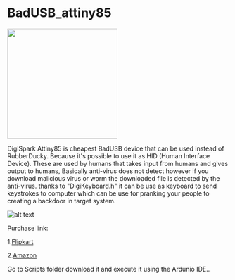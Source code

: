 # BadUSB_attiny85
<img src="https://github.com/whit3d3v1l/BadUSB_attiny85/blob/master/Images/Badusb1.png" height="250" width="250">

DigiSpark Attiny85 is cheapest BadUSB device that can be used instead of RubberDucky. Because it's possible to use it as HID (Human Interface Device). These are used by humans that takes input from humans and gives output to humans, Basically anti-virus does not detect however if you download malicious virus or worm the downloaded file is detected by the anti-virus. thanks to "DigiKeyboard.h" it can be use as keyboard to send keystrokes to computer which can be use for pranking your people to creating a backdoor in target system.

![alt text](https://github.com/whit3d3v1l/BadUSB_attiny85/blob/master/Images/68747470733a2f2f63646e2e696e73747275637461626c65732e636f6d2f464b502f4d4141322f484832564a4e57312f464b504d414132484832564a4e57312e4d454449554d2e6a7067.jpeg)


Purchase link: 

1.[Flipkart](https://www.flipkart.com/arduino-digispark-kickstarter-attiny85-usb-development-board-micro-controller-electronic-hobby-kit/p/itmf8zrmxvwydgye)

2.[Amazon](https://www.amazon.in/Robodo-Electronics-ATTINY85V2-Digispark-Development/dp/B07B8SS1VQ)


Go to Scripts folder download it and execute it using the Ardunio IDE..
